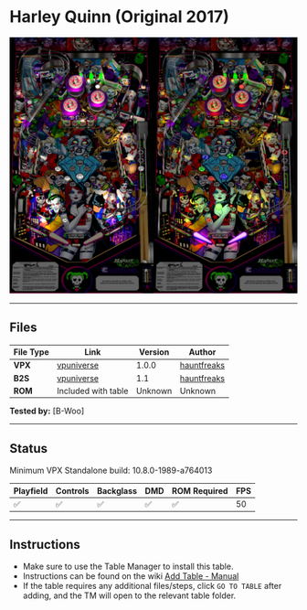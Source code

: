 # Harley Quinn (Original 2017)

![Table Preview](../../images/vpx-harleyquinn.png)

---

## Files
| File Type | Link | Version | Author | 
|-----------|--------|----------|--------------|
| **VPX** | [vpuniverse](https://vpuniverse.com/files/file/6285-harley-quinn-hauntfreaks-2017-in-ultra-mega-real-4k/) | 1.0.0 | [hauntfreaks](https://vpuniverse.com/profile/5216-hauntfreaks/) |
| **B2S** | [vpuniverse](https://vpuniverse.com/files/file/11830-harley-quinn-hauntfreaks-2017-b2s-with-full-dmd/) | 1.1 | [hauntfreaks](https://vpuniverse.com/profile/5216-hauntfreaks/)
| **ROM** | Included with table | Unknown | Unknown |

**Tested by:** [B-Woo]

---

## Status 
Minimum VPX Standalone build: 10.8.0-1989-a764013

| Playfield | Controls | Backglass | DMD | ROM Required | FPS | 
|-----------|----------|-----------|-----|--------------|-----|
| :white_check_mark: | :white_check_mark: | :white_check_mark: | :white_check_mark: | :white_check_mark: | 50 |

---

## Instructions

- Make sure to use the Table Manager to install this table.
- Instructions can be found on the wiki [Add Table - Manual](https://github.com/LegendsUnchained/vpx-standalone-alp4k/wiki/%5B04%5D-%F0%9F%A7%A1-TM-%E2%80%90-Other-Features#add-table---manual)
- If the table requires any additional files/steps, click `GO TO TABLE` after adding, and the TM will open to the relevant table folder.

